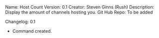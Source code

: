  Name:          Host Count 
 Version: 	    0.1
 Creator: 	    Steven Ginns (Rush)
 Description:   Display the amount of channels hosting you.
 Git Hub Repo:  To be added

 Changelog:
 0.1
 + Command created.